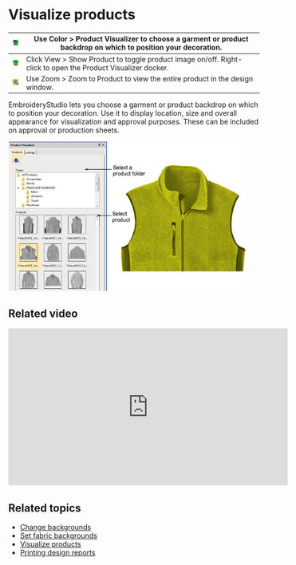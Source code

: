 # Visualize products

| ![ProductVisualizer.png](assets/ProductVisualizer.png) | Use Color > Product Visualizer to choose a garment or product backdrop on which to position your decoration. |
| ------------------------------------------------------ | ------------------------------------------------------------------------------------------------------------ |
| ![ShowProduct.png](assets/ShowProduct.png)             | Click View > Show Product to toggle product image on/off. Right-click to open the Product Visualizer docker. |
| ![ZoomToProduct.png](assets/ZoomToProduct.png)         | Use Zoom > Zoom to Product to view the entire product in the design window.                                  |

EmbroideryStudio lets you choose a garment or product backdrop on which to position your decoration. Use it to display location, size and overall appearance for visualization and approval purposes. These can be included on approval or production sheets.

![summary_-_designs00087.png](assets/summary_-_designs00087.png)

## Related video

<iframe src="https://www.youtube.com/embed/YUsK9ZRO0FA" frameborder="0" 
		 allow="accelerometer; autoplay; encrypted-media; gyroscope; picture-in-picture" 
		 allowfullscreen="" style="width: 560px; height: 315px;">
<p>&#160;</p>
</iframe>

## Related topics

- [Change backgrounds](../../Basics/view/Change_backgrounds)
- [Set fabric backgrounds](../../Digitizing/colorways/Set_fabric_backgrounds)
- [Visualize products](../../Digitizing/colorways/Visualize_products)
- [Printing design reports](../../Production/reports/Printing_design_reports)

